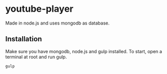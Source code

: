 # youtube-player

Made in node.js and uses mongodb as database.

## Installation

Make sure you have mongodb, node.js and gulp installed. To start, open a terminal at root and run gulp.

```
gulp
```
